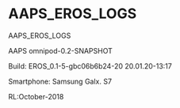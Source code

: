 # AAPS_EROS_LOGS
AAPS_EROS_LOGS

AAPS omnipod-0.2-SNAPSHOT

Build: EROS_0.1-5-gbc06b6b24-20 20.01.20-13:17

Smartphone: Samsung Galx. S7

RL:October-2018
